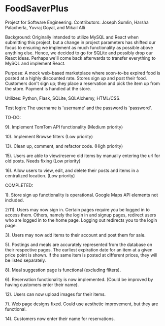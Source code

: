 # FoodSaverPlus

Project for Software Engineering.
Contributors: Joseph Sumlin, Harsha Palacherla, Yuvraj Goyal, and Mikail Alli

Background:
Originally intended to utilize MySQL and React when submitting this project, but a change in project parameters has shifted our focus to ensuring we implement as much functionality as possible above anything else. Hence, we decided to go for SQLite and possibly drop our React ideas. Perhaps we'll come back afterwards to transfer everything to MySQL and implement React.

Purpose:
A mock web-based marketplace where soon-to-be expired food is posted at a highly discounted rate. Stores sign up and post their food. Customers don't sign up; they place a reservation and pick the item up from the store. Payment is handled at the store.

Utilizes:
Python, Flask, SQLite, SQLAlchemy, HTML/CSS.

Test login: The username is 'username' and the password is 'password'.

TO-DO:

9). Implement TomTom API functionality (Medium priority)

10). Implement Browse filters (Low priority)

13). Clean up, comment, and refactor code. (High priority)

15). Users are able to view/reserve old items by manually entering the url for old posts. Needs fixing (Low priority)

16). Allow users to view, edit, and delete their posts and items in a centralized location. (Low priority)

COMPLETED:

1). Store sign up functionality is operational. Google Maps API elements not included.

2/11). Users may now sign in. Certain pages require you be logged in to access them. Others, namely the login in and signup pages,
redirect users who are logged in to the home page. Logging out redirects you to the login page.

3). Users may now add items to their account and post them for sale.

5). Postings and meals are accurately represented from the database on their respective pages. The earliest expiration date
for an item at a given price point is shown. If the same item is posted at different prices, they will be listed
separately.

8). Meal suggestion page is functional (excluding filters).

6). Reservation functionality is now implemented. (Could be improved by having customers enter their name).

12). Users can now upload images for their items.

7). Web page designs fixed. Could use aesthetic improvement, but they are functional.

14). Customers now enter their name for reservations.